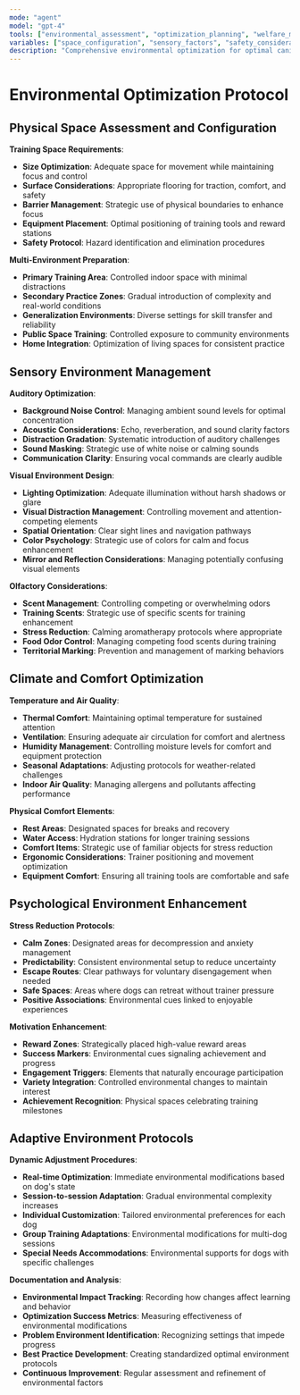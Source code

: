 ```yaml
---
mode: "agent"
model: "gpt-4"
tools: ["environmental_assessment", "optimization_planning", "welfare_monitoring"]
variables: ["space_configuration", "sensory_factors", "safety_considerations", "learning_enhancement"]
description: "Comprehensive environmental optimization for optimal canine learning and welfare"
---
```


# Environmental Optimization Protocol

## Physical Space Assessment and Configuration
**Training Space Requirements**:
- **Size Optimization**: Adequate space for movement while maintaining focus and control
- **Surface Considerations**: Appropriate flooring for traction, comfort, and safety
- **Barrier Management**: Strategic use of physical boundaries to enhance focus
- **Equipment Placement**: Optimal positioning of training tools and reward stations
- **Safety Protocol**: Hazard identification and elimination procedures

**Multi-Environment Preparation**:
- **Primary Training Area**: Controlled indoor space with minimal distractions
- **Secondary Practice Zones**: Gradual introduction of complexity and real-world conditions
- **Generalization Environments**: Diverse settings for skill transfer and reliability
- **Public Space Training**: Controlled exposure to community environments
- **Home Integration**: Optimization of living spaces for consistent practice

## Sensory Environment Management
**Auditory Optimization**:
- **Background Noise Control**: Managing ambient sound levels for optimal concentration
- **Acoustic Considerations**: Echo, reverberation, and sound clarity factors
- **Distraction Gradation**: Systematic introduction of auditory challenges
- **Sound Masking**: Strategic use of white noise or calming sounds
- **Communication Clarity**: Ensuring vocal commands are clearly audible

**Visual Environment Design**:
- **Lighting Optimization**: Adequate illumination without harsh shadows or glare
- **Visual Distraction Management**: Controlling movement and attention-competing elements
- **Spatial Orientation**: Clear sight lines and navigation pathways
- **Color Psychology**: Strategic use of colors for calm and focus enhancement
- **Mirror and Reflection Considerations**: Managing potentially confusing visual elements

**Olfactory Considerations**:
- **Scent Management**: Controlling competing or overwhelming odors
- **Training Scents**: Strategic use of specific scents for training enhancement
- **Stress Reduction**: Calming aromatherapy protocols where appropriate
- **Food Odor Control**: Managing competing food scents during training
- **Territorial Marking**: Prevention and management of marking behaviors

## Climate and Comfort Optimization
**Temperature and Air Quality**:
- **Thermal Comfort**: Maintaining optimal temperature for sustained attention
- **Ventilation**: Ensuring adequate air circulation for comfort and alertness
- **Humidity Management**: Controlling moisture levels for comfort and equipment protection
- **Seasonal Adaptations**: Adjusting protocols for weather-related challenges
- **Indoor Air Quality**: Managing allergens and pollutants affecting performance

**Physical Comfort Elements**:
- **Rest Areas**: Designated spaces for breaks and recovery
- **Water Access**: Hydration stations for longer training sessions
- **Comfort Items**: Strategic use of familiar objects for stress reduction
- **Ergonomic Considerations**: Trainer positioning and movement optimization
- **Equipment Comfort**: Ensuring all training tools are comfortable and safe

## Psychological Environment Enhancement
**Stress Reduction Protocols**:
- **Calm Zones**: Designated areas for decompression and anxiety management
- **Predictability**: Consistent environmental setup to reduce uncertainty
- **Escape Routes**: Clear pathways for voluntary disengagement when needed
- **Safe Spaces**: Areas where dogs can retreat without trainer pressure
- **Positive Associations**: Environmental cues linked to enjoyable experiences

**Motivation Enhancement**:
- **Reward Zones**: Strategically placed high-value reward areas
- **Success Markers**: Environmental cues signaling achievement and progress
- **Engagement Triggers**: Elements that naturally encourage participation
- **Variety Integration**: Controlled environmental changes to maintain interest
- **Achievement Recognition**: Physical spaces celebrating training milestones

## Adaptive Environment Protocols
**Dynamic Adjustment Procedures**:
- **Real-time Optimization**: Immediate environmental modifications based on dog's state
- **Session-to-session Adaptation**: Gradual environmental complexity increases
- **Individual Customization**: Tailored environmental preferences for each dog
- **Group Training Adaptations**: Environmental modifications for multi-dog sessions
- **Special Needs Accommodations**: Environmental supports for dogs with specific challenges

**Documentation and Analysis**:
- **Environmental Impact Tracking**: Recording how changes affect learning and behavior
- **Optimization Success Metrics**: Measuring effectiveness of environmental modifications
- **Problem Environment Identification**: Recognizing settings that impede progress
- **Best Practice Development**: Creating standardized optimal environment protocols
- **Continuous Improvement**: Regular assessment and refinement of environmental factors
